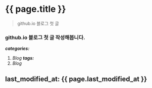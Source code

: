 #  {{ page.title }}
>github.io 블로그  첫 글
### github.io 블로그 첫 글 작성해봅니다.
***categories:***
  1. *Blog*
***tags:***
  1. *Blog*
 

last_modified_at: {{ page.last_modified_at }}
---
